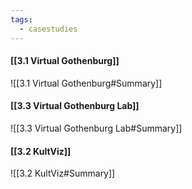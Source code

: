 ```yaml
---
tags:
  - casestudies
---
```



#### [[3.1 Virtual Gothenburg]]
![[3.1 Virtual Gothenburg#Summary]]
#### [[3.3 Virtual Gothenburg Lab]]
![[3.3 Virtual Gothenburg Lab#Summary]]
#### [[3.2 KultViz]]
![[3.2 KultViz#Summary]]

